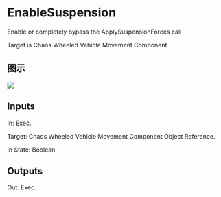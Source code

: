 # EnableSuspension

Enable or completely bypass the ApplySuspensionForces call

Target is Chaos Wheeled Vehicle Movement Component

## 图示

![]($-20221218-19041692.png)

## Inputs

In: Exec.

Target: Chaos Wheeled Vehicle Movement Component Object Reference.

In State: Boolean.  

## Outputs

Out: Exec.

